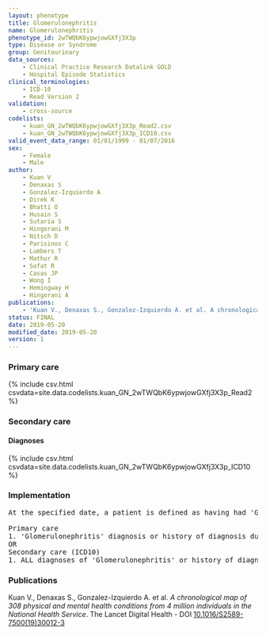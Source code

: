 ```yaml
---
layout: phenotype
title: Glomerulonephritis
name: Glomerulonephritis
phenotype_id: 2wTWQbK6ypwjowGXfj3X3p 
type: Disease or Syndrome
group: Genitourinary
data_sources: 
    - Clinical Practice Research Datalink GOLD
    - Hospital Episode Statistics
clinical_terminologies: 
    - ICD-10
    - Read Version 2
validation: 
    - cross-source
codelists: 
    - kuan_GN_2wTWQbK6ypwjowGXfj3X3p_Read2.csv
    - kuan_GN_2wTWQbK6ypwjowGXfj3X3p_ICD10.csv
valid_event_data_range: 01/01/1999 - 01/07/2016
sex: 
    - Female
    - Male
author: 
    - Kuan V
    - Denaxas S
    - Gonzalez-Izquierdo A
    - Direk K
    - Bhatti O
    - Husain S
    - Sutaria S
    - Hingorani M
    - Nitsch D
    - Parisinos C
    - Lumbers T
    - Mathur R
    - Sofat R
    - Casas JP
    - Wong I
    - Hemingway H
    - Hingorani A
publications: 
    - 'Kuan V., Denaxas S., Gonzalez-Izquierdo A. et al. A chronological map of 308 physical and mental health conditions from 4 million individuals in the National Health Service. The Lancet Digital Health - DOI: 10.1016/S2589-7500(19)30012-3' 
status: FINAL
date: 2019-05-20
modified_date: 2019-05-20
version: 1
---
```

### Primary care 
{% include csv.html csvdata=site.data.codelists.kuan_GN_2wTWQbK6ypwjowGXfj3X3p_Read2 %}
### Secondary care 
#### Diagnoses 
{% include csv.html csvdata=site.data.codelists.kuan_GN_2wTWQbK6ypwjowGXfj3X3p_ICD10 %}
### Implementation 
<pre>At the specified date, a patient is defined as having had 'Glomerulonephritis' IF they meet the criteria for any of the following on or before the specified date. The earliest date on which the individual meets any of the following criteria on or before the specified date is defined as the first event date:

Primary care
1. 'Glomerulonephritis' diagnosis or history of diagnosis during a consultation 
OR
Secondary care (ICD10)
1. ALL diagnoses of 'Glomerulonephritis' or history of diagnosis during a hospitalization</pre> 
 
### Publications 
Kuan V., Denaxas S., Gonzalez-Izquierdo A. et al. _A chronological map of 308 physical and mental health conditions from 4 million individuals in the National Health Service_. The Lancet Digital Health - DOI <a href='https://www.thelancet.com/journals/landig/article/PIIS2589-7500(19)30012-3/fulltext'>10.1016/S2589-7500(19)30012-3</a>